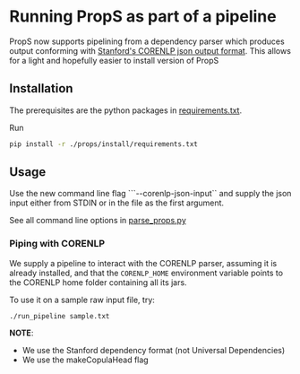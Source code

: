 # Running PropS as part of a pipeline

PropS now supports pipelining from a dependency parser which produces output
conforming with [Stanford's CORENLP json output format](https://stanfordnlp.github.io/CoreNLP/cmdline.html).
This allows for a light and hopefully easier to install version of PropS

## Installation

The prerequisites are the python packages in [requirements.txt](props/install/requirements.txt).

Run

```bash
pip install -r ./props/install/requirements.txt
```

## Usage
Use the new command line flag ```--corenlp-json-input`` and supply the json input either from STDIN or in 
the file as the first argument.

See all command line options in [parse_props.py](props/applications/parse_props.py)

### Piping with CORENLP

We supply a pipeline to interact with the CORENLP parser, assuming it is already installed, and that the
```CORENLP_HOME``` environment variable points to the CORENLP home folder containing all its jars.

To use it on a sample raw input file, try:
```
./run_pipeline sample.txt
```

**NOTE**:
* We use the Stanford dependency format (not Universal Dependencies)
* We use the makeCopulaHead flag





